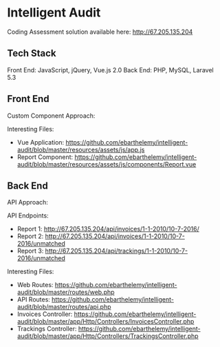 # Intelligent Audit

Coding Assessment solution available here: http://67.205.135.204

## Tech Stack

Front End: JavaScript, jQuery, Vue.js 2.0
Back End: PHP, MySQL, Laravel 5.3

## Front End

Custom Component Approach:

Interesting Files:
- Vue Application: https://github.com/ebarthelemy/intelligent-audit/blob/master/resources/assets/js/app.js
- Report Component: https://github.com/ebarthelemy/intelligent-audit/blob/master/resources/assets/js/components/Report.vue

## Back End

API Approach:

API Endpoints:
- Report 1: http://67.205.135.204/api/invoices/1-1-2010/10-7-2016/
- Report 2: http://67.205.135.204/api/invoices/1-1-2010/10-7-2016/unmatched
- Report 3: http://67.205.135.204/api/trackings/1-1-2010/10-7-2016/unmatched

Interesting Files:
- Web Routes: https://github.com/ebarthelemy/intelligent-audit/blob/master/routes/web.php
- API Routes: https://github.com/ebarthelemy/intelligent-audit/blob/master/routes/api.php
- Invoices Controller: https://github.com/ebarthelemy/intelligent-audit/blob/master/app/Http/Controllers/InvoicesController.php
- Trackings Controller: https://github.com/ebarthelemy/intelligent-audit/blob/master/app/Http/Controllers/TrackingsController.php